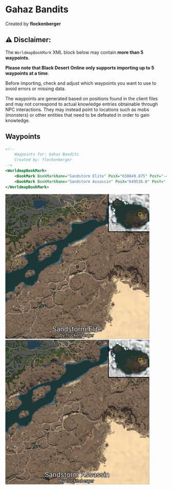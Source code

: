 # Gahaz Bandits
Created by **flockenberger**

## ⚠️ Disclaimer:
The `WorldmapBookMark` XML block below may contain **more than 5 waypoints**.

**Please note that Black Desert Online only supports importing up to 5 waypoints at a time**.

Before importing, check and adjust which waypoints you want to use to avoid errors or missing data.

The waypoints are generated based on positions found in the client files and may not correspond to actual knowledge entries obtainable through NPC interactions.
They may instead point to locations such as mobs (monsters) or other entities that need to be defeated in order to gain knowledge.

## Waypoints
```xml
<!--
    Waypoints for: Gahaz Bandits
    Created by: flockenberger
-->
<WorldmapBookMark>
    <BookMark BookMarkName="Sandstorm Elite" PosX="638849.875" PosY="-457.2699890136719" PosZ="344622.96875" />
    <BookMark BookMarkName="Sandstorm Assassin" PosX="649536.0" PosY="-3734.429931640625" PosZ="336164.9375" />
</WorldmapBookMark>
```

<img src="./Gahaz Bandits_Sandstorm Elite_Preview.webp" width="450"/> <img src="./Gahaz Bandits_Sandstorm Assassin_Preview.webp" width="450"/> 